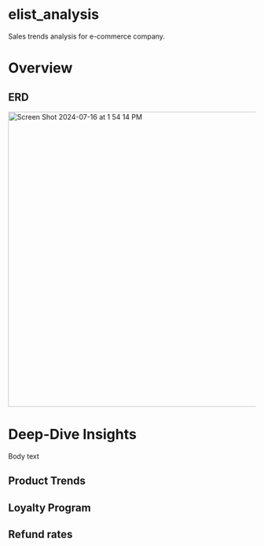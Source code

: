 # elist_analysis
Sales trends analysis for e-commerce company.

# Overview

## ERD
<img width="600" alt="Screen Shot 2024-07-16 at 1 54 14 PM" src="https://github.com/user-attachments/assets/00c89a90-a733-40e4-9f5d-395a56e68243">

# Deep-Dive Insights
Body text

## Product Trends
## Loyalty Program
## Refund rates 


